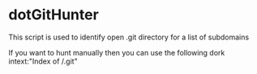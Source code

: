# dotGitHunter
This script is used to identify open .git directory for a list of subdomains

If you want to hunt manually then you can use the following dork intext:"Index of /.git"
